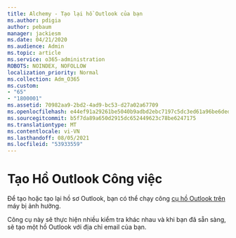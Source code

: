 ```yaml
---
title: Alchemy - Tạo lại hồ Outlook của bạn
ms.author: pdigia
author: pebaum
manager: jackiesm
ms.date: 04/21/2020
ms.audience: Admin
ms.topic: article
ms.service: o365-administration
ROBOTS: NOINDEX, NOFOLLOW
localization_priority: Normal
ms.collection: Adm_O365
ms.custom:
- "65"
- "1800001"
ms.assetid: 70982aa9-2bd2-4ad9-bc53-d27a02a67709
ms.openlocfilehash: e44ef91a29261be5040b9adbd2ebc7197c5dc3ed61a96be6deda1723bb836580
ms.sourcegitcommit: b5f7da89a650d2915dc652449623c78be6247175
ms.translationtype: MT
ms.contentlocale: vi-VN
ms.lasthandoff: 08/05/2021
ms.locfileid: "53933559"
---
```

# <a name="create-an-outlook-profile"></a>Tạo Hồ Outlook Công việc

Để tạo hoặc tạo lại hồ sơ Outlook, bạn có thể chạy công [cụ hồ Outlook trên](https://aka.ms/SaRA-OutlookSetupProfile-Alchemy) máy bị ảnh hưởng.

Công cụ này sẽ thực hiện nhiều kiểm tra khác nhau và khi bạn đã sẵn sàng, sẽ tạo một hồ Outlook với địa chỉ email của bạn.
